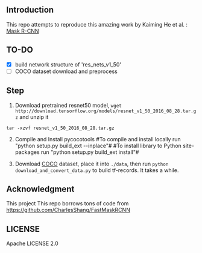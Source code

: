 ## Introduction
This repo attempts to reproduce this amazing work by Kaiming He et al. :
[Mask R-CNN](https://arxiv.org/abs/1703.06870)

## TO-DO
- [x] build network structure of 'res_nets_v1_50'
- [ ] COCO dataset download and preprocess

## Step
1. Download pretrained resnet50 model, `wget http://download.tensorflow.org/models/resnet_v1_50_2016_08_28.tar.gz` and unzip it
```
tar -xzvf resnet_v1_50_2016_08_28.tar.gz
```
2. Compile and Install pycocotools
#To compile and install locally run "python setup.py build_ext --inplace"#
#To install library to Python site-packages run "python setup.py build_ext install"#

3. Download [COCO](http://mscoco.org/dataset/#download) dataset, place it into `./data`, then run `python download_and_convert_data.py` to build tf-records. It takes a while.
## Acknowledgment
This project This repo borrows tons of code from
https://github.com/CharlesShang/FastMaskRCNN

## LICENSE
Apache LICENSE 2.0
